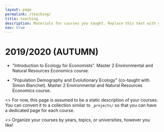```yaml
---
layout: page
permalink: /teaching/
title: teaching
description: Materials for courses you taught. Replace this text with your description.
nav: true
---
```


# 2019/2020 (AUTUMN)

* "Introduction to Ecology for Economists". Master 2 Environmental and Natural Resources Economics course.

* "Population Demography and Evolutionary Ecology" (co-taught with Simon Blanchet). Master 2 Environmental and Natural Resources Economics course.

<> For now, this page is assumed to be a static description of your courses. You can convert it to a collection similar to `_projects/` so that you can have a dedicated page for each course.

<> Organize your courses by years, topics, or universities, however you like!
